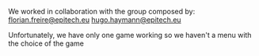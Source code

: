 We worked in collaboration with the group composed by:
florian.freire@epitech.eu
hugo.haymann@epitech.eu

Unfortunately, we have only one game working so we haven't a menu with the choice of the game
